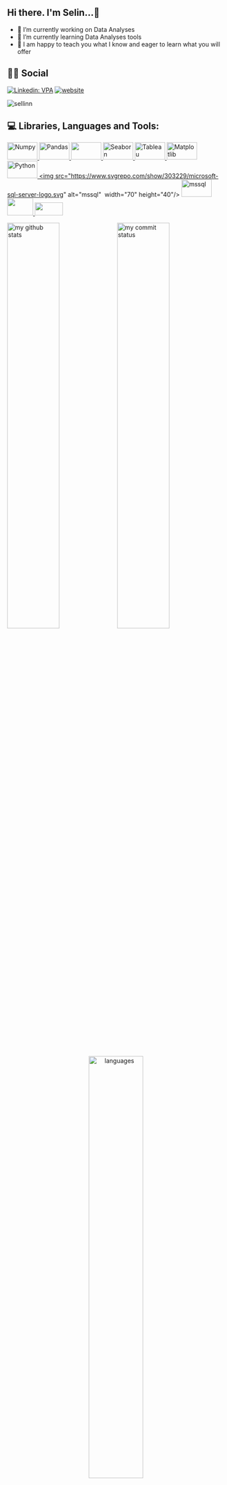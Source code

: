 
## Hi there. I'm Selin...:wave:
- :telescope: I’m currently working on Data Analyses
- :seedling: I’m currently learning Data Analyses tools
- :speech_balloon: I am happy to teach you what I know and eager to learn what you will offer
## :man::woman: Social
[![Linkedin: VPA](https://img.shields.io/badge/linkedin-%230077B5.svg?&style=for-the-badge&logo=linkedin&logoColor=white)](https://www.linkedin.com/in/slnkc/)
[![website](https://img.shields.io/badge/gmail-f1f2f6.svg?&style=for-the-badge&logo=gmail&logoColor=red)](mailto:selinkoca1006@gmail.com)
<p align="left"> <img src="https://komarev.com/ghpvc/?username=sellinn" alt="sellinn" /> </p>

## :computer: Libraries, Languages and Tools:

<a href="#" target="_blank"> <img src="https://numpy.org/doc/stable/_static/numpylogo.svg" alt="Numpy" width="70" height="40"/> </a>
<a href="#" target="_blank"> <img src="https://upload.wikimedia.org/wikipedia/commons/thumb/e/ed/Pandas_logo.svg/2560px-Pandas_logo.svg.png" alt="Pandas" width="70" height="40"/> </a>
<a href="#" target="_blank"> <img src="https://bids.berkeley.edu/sites/default/files/styles/250x140/public/projects/scipy_logo_450x254.png?itok=iYqgsiQs" width="70" height="40"/> </a>
<a href="#" target="_blank"> <img src="https://seaborn.pydata.org/_static/logo-wide-lightbg.svg" alt="Seaborn" width="70" height="40"/> </a>
<a href="#" target="_blank"> <img src="https://static.wixstatic.com/media/e16c6a_3ad31c0baa1d45e88d15b1f9ed24b576~mv2.png/v1/fit/w_400%2Ch_232%2Cal_c/file.png" alt="Tableau" width="70" height="40"/> </a>
<a href="#" target="_blank"> <img src="https://matplotlib.org/stable/_static/logo2_compressed.svg" alt="Matplotlib" width="70" height="40"/> </a>
<a href="#" target="_blank"> <img src="https://vistapointe.net/images/python-wallpaper-3.jpg" alt="Python" width="70" height="40"/> </a>
<a href="https://www.microsoft.com/en-us/sql-server" target="_blank"> <img src="https://www.svgrepo.com/show/303229/microsoft-sql-server-logo.svg" alt="mssql"  width="70" height="40"/>
<a href="#" target="_blank"> <img src="https://www.vectorlogo.zone/logos/plot_ly/plot_ly-official.svg" alt="mssql" width="70" height="40"/>
<a href="#" target="_blank"> <img src="https://aptgadget.com/wp-content/uploads/2018/10/jira-alternatives-1024x501.png" width="60" height="40"/> </a>
<a href="#" target="_blank"> <img src="https://upload.wikimedia.org/wikipedia/commons/thumb/b/b9/Slack_Technologies_Logo.svg/1280px-Slack_Technologies_Logo.svg.png" width="65" height="30"/> </a>
  
  
<p align="left">
<img src="https://github-readme-stats.vercel.app/api?username=sellinn&theme=chartreuse-dark" alt="my github stats" width="49%"/>&nbsp;
<img src="https://github-readme-streak-stats.herokuapp.com/?user=sellinn&theme=chartreuse-dark" alt="my commit status" width="49%" /> </p>
<p align="center"> <img src="https://github-readme-stats.vercel.app/api/top-langs/?username=sellinn&theme=chartreuse-dark&layout=compact" alt="languages" width="50%" > </p>

